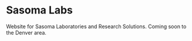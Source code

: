 Sasoma Labs
===========
Website for Sasoma Laboratories and Research Solutions. Coming soon to the Denver area.

